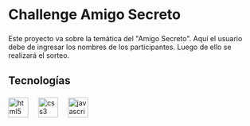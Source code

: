 <h1 align="left">Challenge Amigo Secreto</h1>

###

<p align="left">Este proyecto va sobre la temática del "Amigo Secreto". Aquí el usuario debe de ingresar los nombres de los participantes. Luego de ello se realizará el sorteo.</p>

###

<h2 align="left">Tecnologías</h2>

###

<div align="left">
  <img src="https://skillicons.dev/icons?i=html" height="40" alt="html5 logo"  />
  <img width="12" />
  <img src="https://skillicons.dev/icons?i=css" height="40" alt="css3 logo"  />
  <img width="12" />
  <img src="https://skillicons.dev/icons?i=js" height="40" alt="javascript logo"  />
</div>

###
